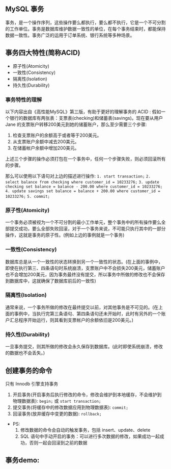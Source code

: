 ## MySQL 事务
事务，是一个操作序列，这些操作要么都执行，要么都不执行，它是一个不可分割的工作单位。事务是数据库维护数据一致性的单位，在每个事务结束时，都能保持数据一致性。事务广泛的运用于订单系统、银行系统等多种场景。

## 事务四大特性(简称ACID)
* 原子性(Atomicity)
* 一致性(Consistency)
* 隔离性(Isolation)
* 持久性(Durability)

### 事务特性的理解
以下内容出自《高性能MySQL》第三版，有助于更好的理解事务的 ACID : 
假如一个银行的数据库有两张表：支票表(checking)和储蓄表(savings)。现在要从用户 Jane 的支票账户转移200美元到她的储蓄账户，那么至少需要三个步骤: 
  1. 检查支票账户的余额高于或者等于200美元。
  2. 从支票账户余额中减去200美元。
  3. 在储蓄帐户余额中增加200美元。
 
上述三个步骤的操作必须打包在一个事务中，任何一个步骤失败，则必须回滚所有的步骤。

那么可以使用以下语句对上边的描述进行操作:
`1. start transaction;`
`2. select balance from checking where customer_id = 10233276;`
`3. update checking set balance = balance - 200.00 where customer_id = 10233276;`
`4. update savings set balance = balance + 200.00 where customer_id = 10233276;`
`5. commit;`

### 原子性(Atomicity)
一个事务必须被视为一个不可分割的最小工作单元，整个事务中的所有操作要么全部提交成功，要么全部失败回滚，对于一个事务来说，不可能只执行其中的一部分操作，这就是事务的原子性。(例如上边的事例就是一个事务)

### 一致性(Consistency)
数据库总是从一个一致性的状态转换到另一个一致性的状态。(在上面的事例中，即使在执行第三、四条语句时系统崩溃，支票账户中不会损失200美元，储蓄账户也不会增加200美元，因为事务最终没有提交，所以事务中所做的修改也不会保存到数据库中，这就确保了数据库前后的一致性)

### 隔离性(Isolation)
通常来说，一个事务所做的修改在最终提交以前，对其他事务是不可见的。(在上面的事例中，当执行完第三条语句、第四条语句还未开始时，此时有另外的一个账户汇总程序开始运行，则其看到支票帐户的余额依旧是200美元。)

### 持久性(Durability)
一旦事务提交，则其所做的修改会永久保存到数据库。(此时即使系统崩溃，修改的数据也不会丢失。)

## 创建事务的命令
只有 Innodb 引擎支持事务
1. 开启事务(开启事务后执行修改的命令，修改会维护到本地缓存，不会维护到物理数据表): `begin;` 或 `start transaction;`
2. 提交事务(将缓存中的修改数据应用到物理数据表): `commit;`
3. 回滚事务(放弃缓存中变更的数据): `rollback;`

* PS:
  1. 修改数据的命令会自动的触发事务，包括 insert、update、delete
  2. SQL 语句中手动开启的事务：可以进行多次数据的修改，如果成功一起成功，否则一起会回滚到之前的数据

## 事务demo:

